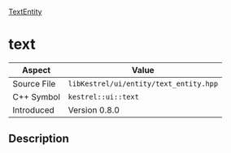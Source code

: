 [TextEntity](index)
# text
| Aspect | Value |
| --- | --- |
| Source File | `libKestrel/ui/entity/text_entity.hpp` |
| C++ Symbol | `kestrel::ui::text` |
| Introduced | Version 0.8.0 |
## Description

